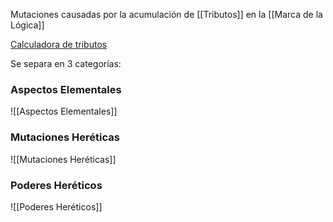 Mutaciones causadas por la acumulación de [[Tributos]] en la [[Marca de la Lógica]]

[Calculadora de tributos](https://libreta-de-marce.ct.ws/herejes.html)

Se separa en 3 categorías:
### Aspectos Elementales
![[Aspectos Elementales]]
### Mutaciones Heréticas
![[Mutaciones Heréticas]]
### Poderes Heréticos
![[Poderes Heréticos]]

